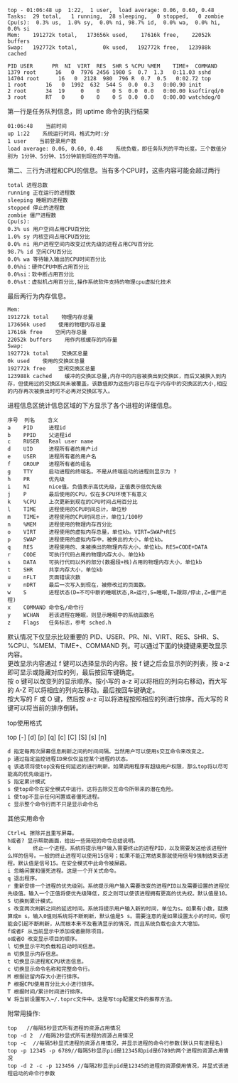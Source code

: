 
    top - 01:06:48 up  1:22,  1 user,  load average: 0.06, 0.60, 0.48
    Tasks:  29 total,   1 running,  28 sleeping,   0 stopped,   0 zombie
    Cpu(s):  0.3% us,  1.0% sy,  0.0% ni, 98.7% id,  0.0% wa,  0.0% hi,  0.0% si
    Mem:    191272k total,   173656k used,    17616k free,    22052k buffers
    Swap:   192772k total,        0k used,   192772k free,   123988k cached

    PID USER      PR  NI  VIRT  RES  SHR S %CPU %MEM    TIME+  COMMAND
    1379 root      16   0  7976 2456 1980 S  0.7  1.3   0:11.03 sshd
    14704 root      16   0  2128  980  796 R  0.7  0.5   0:02.72 top
    1 root      16   0  1992  632  544 S  0.0  0.3   0:00.90 init
    2 root      34  19     0    0    0 S  0.0  0.0   0:00.00 ksoftirqd/0
    3 root      RT   0     0    0    0 S  0.0  0.0   0:00.00 watchdog/0
    
 第一行是任务队列信息，同 uptime 命令的执行结果  
 
    01:06:48    当前时间
    up 1:22    系统运行时间，格式为时:分
    1 user    当前登录用户数
    load average: 0.06, 0.60, 0.48    系统负载，即任务队列的平均长度。三个数值分别为 1分钟、5分钟、15分钟前到现在的平均值。  
    
 第二、三行为进程和CPU的信息。当有多个CPU时，这些内容可能会超过两行  
  
    total 进程总数
    running 正在运行的进程数
    sleeping 睡眠的进程数
    stopped 停止的进程数
    zombie 僵尸进程数
    Cpu(s): 
    0.3% us 用户空间占用CPU百分比
    1.0% sy 内核空间占用CPU百分比
    0.0% ni 用户进程空间内改变过优先级的进程占用CPU百分比
    98.7% id 空闲CPU百分比
    0.0% wa 等待输入输出的CPU时间百分比
    0.0%hi：硬件CPU中断占用百分比
    0.0%si：软中断占用百分比
    0.0%st：虚拟机占用百分比,操作系统软件支持的物理cpu虚拟化技术  

最后两行为内存信息。  
  
    Mem:
    191272k total    物理内存总量
    173656k used    使用的物理内存总量
    17616k free    空闲内存总量
    22052k buffers    用作内核缓存的内存量
    Swap: 
    192772k total    交换区总量
    0k used    使用的交换区总量
    192772k free    空闲交换区总量
    123988k cached    缓冲的交换区总量,内存中的内容被换出到交换区，而后又被换入到内存，但使用过的交换区尚未被覆盖，该数值即为这些内容已存在于内存中的交换区的大小,相应的内存再次被换出时可不必再对交换区写入。
    
进程信息区统计信息区域的下方显示了各个进程的详细信息。  

    序号  列名    含义
    a    PID     进程id
    b    PPID    父进程id
    c    RUSER   Real user name
    d    UID     进程所有者的用户id
    e    USER    进程所有者的用户名
    f    GROUP   进程所有者的组名
    g    TTY     启动进程的终端名。不是从终端启动的进程则显示为 ?
    h    PR      优先级
    i    NI      nice值。负值表示高优先级，正值表示低优先级
    j    P       最后使用的CPU，仅在多CPU环境下有意义
    k    %CPU    上次更新到现在的CPU时间占用百分比
    l    TIME    进程使用的CPU时间总计，单位秒
    m    TIME+   进程使用的CPU时间总计，单位1/100秒
    n    %MEM    进程使用的物理内存百分比
    o    VIRT    进程使用的虚拟内存总量，单位kb。VIRT=SWAP+RES
    p    SWAP    进程使用的虚拟内存中，被换出的大小，单位kb。
    q    RES     进程使用的、未被换出的物理内存大小，单位kb。RES=CODE+DATA
    r    CODE    可执行代码占用的物理内存大小，单位kb
    s    DATA    可执行代码以外的部分(数据段+栈)占用的物理内存大小，单位kb
    t    SHR     共享内存大小，单位kb
    u    nFLT    页面错误次数
    v    nDRT    最后一次写入到现在，被修改过的页面数。
    w    S       进程状态(D=不可中断的睡眠状态,R=运行,S=睡眠,T=跟踪/停止,Z=僵尸进程)
    x    COMMAND 命令名/命令行
    y    WCHAN   若该进程在睡眠，则显示睡眠中的系统函数名
    z    Flags   任务标志，参考 sched.h

  
默认情况下仅显示比较重要的 PID、USER、PR、NI、VIRT、RES、SHR、S、%CPU、%MEM、TIME+、COMMAND 列。可以通过下面的快捷键来更改显示内容。   
更改显示内容通过 f 键可以选择显示的内容。按 f 键之后会显示列的列表，按 a-z 即可显示或隐藏对应的列，最后按回车键确定。  
按 o 键可以改变列的显示顺序。按小写的 a-z 可以将相应的列向右移动，而大写的 A-Z 可以将相应的列向左移动。最后按回车键确定。  
按大写的 F 或 O 键，然后按 a-z 可以将进程按照相应的列进行排序。而大写的 R 键可以将当前的排序倒转。  

top使用格式

top [-] [d] [p] [q] [c] [C] [S] [s]  [n]

    d 指定每两次屏幕信息刷新之间的时间间隔。当然用户可以使用s交互命令来改变之。 
    p 通过指定监控进程ID来仅仅监控某个进程的状态。 
    q 该选项将使top没有任何延迟的进行刷新。如果调用程序有超级用户权限，那么top将以尽可能高的优先级运行。 
    S 指定累计模式 
    s 使top命令在安全模式中运行。这将去除交互命令所带来的潜在危险。 
    i 使top不显示任何闲置或者僵死进程。 
    c 显示整个命令行而不只是显示命令名   
    
 其他实用命令  
 
    Ctrl+L 擦除并且重写屏幕。 
    h或者? 显示帮助画面，给出一些简短的命令总结说明。 
    k       终止一个进程。系统将提示用户输入需要终止的进程PID，以及需要发送给该进程什么样的信号。一般的终止进程可以使用15信号；如果不能正常结束那就使用信号9强制结束该进程。默认值是信号15。在安全模式中此命令被屏蔽。 
    i 忽略闲置和僵死进程。这是一个开关式命令。 
    q 退出程序。 
    r 重新安排一个进程的优先级别。系统提示用户输入需要改变的进程PID以及需要设置的进程优先级值。输入一个正值将使优先级降低，反之则可以使该进程拥有更高的优先权。默认值是10。 
    S 切换到累计模式。 
    s 改变两次刷新之间的延迟时间。系统将提示用户输入新的时间，单位为s。如果有小数，就换算成m s。输入0值则系统将不断刷新，默认值是5 s。需要注意的是如果设置太小的时间，很可能会引起不断刷新，从而根本来不及看清显示的情况，而且系统负载也会大大增加。 
    f或者F 从当前显示中添加或者删除项目。 
    o或者O 改变显示项目的顺序。 
    l 切换显示平均负载和启动时间信息。 
    m 切换显示内存信息。 
    t 切换显示进程和CPU状态信息。 
    c 切换显示命令名称和完整命令行。 
    M 根据驻留内存大小进行排序。 
    P 根据CPU使用百分比大小进行排序。 
    T 根据时间/累计时间进行排序。 
    W 将当前设置写入~/.toprc文件中。这是写top配置文件的推荐方法。  
    
附常用操作:

    top   //每隔5秒显式所有进程的资源占用情况
    top -d 2  //每隔2秒显式所有进程的资源占用情况
    top -c  //每隔5秒显式进程的资源占用情况，并显示进程的命令行参数(默认只有进程名)
    top -p 12345 -p 6789//每隔5秒显示pid是12345和pid是6789的两个进程的资源占用情况
    top -d 2 -c -p 123456 //每隔2秒显示pid是12345的进程的资源使用情况，并显式该进程启动的命令行参数
 
